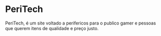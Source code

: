 # PeriTech
PeriTech, é um site voltado a perifericos para o publico gamer e pessoas que querem itens de qualidade e preço justo.
